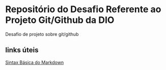 # Repositório do Desafio Referente ao Projeto Git/Github da DIO
Desafio de projeto sobre git/github

## links úteis
[Sintax Básica do Markdown](https://www.markdownguide.org/basic-syntax/)
